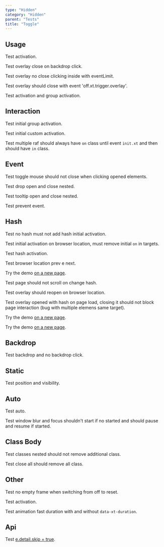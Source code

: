 ```yaml
---
type: "Hidden"
category: "Hidden"
parent: "Tests"
title: "Toggle"
---
```


## Usage

Test activation.

Test overlay close on backdrop click.

Test overlay no close clicking inside with eventLimit.

Test overlay should close with event 'off.xt.trigger.overlay'.

<demo>
  <demoinline src="demos/components/toggle/usage-self">
  </demoinline>
  <div class="gatsby_demo_item" data-iframe="demos/components/overlay/usage-self">
  </div>
  <demoinline src="demos/components/drop/usage-self">
  </demoinline>
  <demoinline src="demos/components/tooltip/usage-self">
  </demoinline>
</demo>

Test activation and group activation.

<demo>
  <demoinline src="demos/components/toggle/usage-unique">
  </demoinline>
  <demoinline src="demos/components/toggle/unique-nogroupelements">
  </demoinline>
  <demoinline src="demos/components/toggle/multiple-group">
  </demoinline>
  <demoinline src="demos/components/toggle/multiple-nogroupelements">
  </demoinline>
</demo>

## Interaction

Test initial group activation.

Test initial custom activation.

Test multiple raf should always have `on` class until event `init.xt` and then should have `in` class.

<demo>
  <demoinline src="demos/components/toggle/class">
  </demoinline>
  <demoinline src="demos/components/toggle/class-custom">
  </demoinline>
</demo>

## Event

Test toggle mouse should not close when clicking opened elements.

Test drop open and close nested.

Test tooltip open and close nested.

<demo>
  <demoinline src="demos/components/toggle/event">
  </demoinline>
  <demoinline src="demos/components/drop/event">
  </demoinline>
  <demoinline src="demos/components/tooltip/event">
  </demoinline>
</demo>

Test prevent event.

<demo>
  <demoinline src="demos/components/toggle/prevent-event">
  </demoinline>
  <demoinline src="demos/components/toggle/prevent-event-hover">
  </demoinline>
</demo>

## Hash

Test no hash must not add hash initial activation.

Test initial activation on browser location, must remove initial `on` in targets.

Test hash activation.

Test browser location prev e next.

Try the demo [on a new page](/demos/components/toggle/hash#demo--toggle-hash-group-1).

Test page should not scroll on change hash.

Test overlay should reopen on browser location.

Test overlay opened with hash on page load, closing it should not block page interaction (bug with multiple elemens same target).

Try the demo [on a new page](/demos/components/overlay/hash#demo--overlay-hash).

Try the demo [on a new page](/demos/components/slider/hash#demo--slider-hash-4).

## Backdrop

Test backdrop and no backdrop click.

<demo>
  <demoinline src="demos/components/overlay/variant">
  </demoinline>
  <demoinline src="demos/components/drop/backdrop">
  </demoinline>
  <demoinline src="demos/components/tooltip/backdrop">
  </demoinline>
</demo>

## Static

Test position and visibility.

<demo>
  <demoinline src="demos/components/drop/static">
  </demoinline>
  <demoinline src="demos/components/tooltip/static">
  </demoinline>
</demo>

## Auto

Test auto.

Test window blur and focus shouldn't start if no started and should pause and resume if started.

<demo>
  <demoinline src="demos/components/toggle/progress">
  </demoinline>
  <demoinline src="demos/components/slider/progress">
  </demoinline>
</demo>

## Class Body

Test classes nested should not remove additional class.

Test close all should remove all class.

<demo>
  <demoinline src="demos/components/overlay/class-body">
  </demoinline>
</demo>

## Other

Test no empty frame when switching from off to reset.

<demo>
  <demoinline src="demos/components/drop/reset-to-current">
  </demoinline>
</demo>

Test activation.

Test animation fast duration with and without `data-xt-duration`.

<demo>
  <demoinline src="demos/components/tooltip/swap-click">
  </demoinline>
  <demoinline src="demos/components/tooltip/swap-toggle">
  </demoinline>
  <demoinline src="demos/components/tooltip/animation-fast">
  </demoinline>
</demo>

## Api

Test [e.detail.skip = true](/components/toggle/api#trigger).
